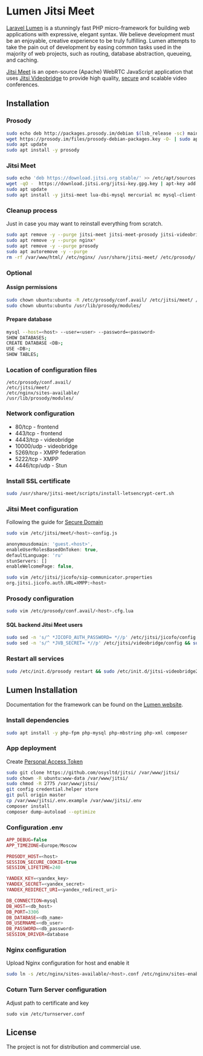 # Lumen Jitsi Meet

[Laravel Lumen](https://github.com/laravel/lumen) is a stunningly fast PHP micro-framework for building web applications with expressive, elegant syntax. We believe development must be an enjoyable, creative experience to be truly fulfilling. Lumen attempts to take the pain out of development by easing common tasks used in the majority of web projects, such as routing, database abstraction, queueing, and caching.

[Jitsi Meet](https://github.com/jitsi/jitsi-meet/) is an open-source (Apache) WebRTC JavaScript application that uses [Jitsi Videobridge](https://jitsi.org/videobridge) to provide high quality, [secure](#security) and scalable video conferences.

## Installation

### Prosody
```sh
sudo echo deb http://packages.prosody.im/debian $(lsb_release -sc) main | sudo tee -a /etc/apt/sources.list.d/jitsi-stable.list
wget https://prosody.im/files/prosody-debian-packages.key -O- | sudo apt-key add -
sudo apt update
sudo apt install -y prosody
```

### Jitsi Meet
```sh
sudo echo 'deb https://download.jitsi.org stable/' >> /etc/apt/sources.list.d/jitsi-stable.list
wget -qO -  https://download.jitsi.org/jitsi-key.gpg.key | apt-key add -
sudo apt update
sudo apt install -y jitsi-meet lua-dbi-mysql mercurial mc mysql-client-core-5.7
```

### Cleanup process
Just in case you may want to reinstall everything from scratch.
```sh
sudo apt remove -y --purge jitsi-meet jitsi-meet-prosody jitsi-videobridge* jicofo jitsi-meet-web jitsi-meet-web-config  jitsi-meet-turnserver
sudo apt remove -y --purge nginx*
sudo apt remove -y --purge prosody
sudo apt autoremove -y --purge
rm -rf /var/www/html/ /etc/nginx/ /usr/share/jitsi-meet/ /etc/prosody/ /var/lib/prosody/ /usr/lib/prosody/
```


### Optional
#### Assign permissions
```sh
sudo chown ubuntu:ubuntu -R /etc/prosody/conf.avail/ /etc/jitsi/meet/ /etc/nginx/sites-available/ /etc/nginx/sites-enabled/
sudo chown ubuntu:ubuntu /usr/lib/prosody/modules/
```

#### Prepare database
```sh
mysql --host=<host> --user=<user> --password=<password>
SHOW DATABASES;
CREATE DATABASE <DB>;
USE <DB>;
SHOW TABLES;
```

### Location of configuration files
```
/etc/prosody/conf.avail/
/etc/jitsi/meet/
/etc/nginx/sites-available/
/usr/lib/prosody/modules/
```

### Network configuration
* 80/tcp - frontend
* 443/tcp - frontend
* 4443/tcp - videobridge
* 10000/udp - videobridge
* 5269/tcp - XMPP federation
* 5222/tcp - XMPP
* 4446/tcp/udp - Stun

### Install SSL certificate
```sh
sudo /usr/share/jitsi-meet/scripts/install-letsencrypt-cert.sh
```

### Jitsi Meet configuration
Following the guide for [Secure Domain](https://github.com/jitsi/jicofo#secure-domain)
```sh
sudo vim /etc/jitsi/meet/<host>-config.js
```
```javascript
anonymousdomain: 'guest.<host>',
enableUserRolesBasedOnToken: true,
defaultLanguage: 'ru'
stunServers: []
enableWelcomePage: false,
```
```sh
sudo vim /etc/jitsi/jicofo/sip-communicator.properties
org.jitsi.jicofo.auth.URL=XMPP:<host>
```

### Prosody configuration
```sh
sudo vim /etc/prosody/conf.avail/<host>.cfg.lua
```

#### SQL backend Jitsi Meet users
```sh
sudo sed -n 's/^ *JICOFO_AUTH_PASSWORD= *//p' /etc/jitsi/jicofo/config && sudo prosodyctl register focus auth.<host>
sudo sed -n 's/^ *JVB_SECRET= *//p' /etc/jitsi/videobridge/config && sudo prosodyctl register jvb auth.<host>
```

### Restart all services
```sh
sudo /etc/init.d/prosody restart && sudo /etc/init.d/jitsi-videobridge2 restart && sudo /etc/init.d/jicofo restart && sudo /etc/init.d/coturn restart && sudo /etc/init.d/nginx restart && sudo tail -f -n0 /var/log/prosody/prosody.log
```

## Lumen Installation
Documentation for the framework can be found on the [Lumen website](https://lumen.laravel.com/docs).

### Install dependencies
```sh
sudo apt install -y php-fpm php-mysql php-mbstring php-xml composer 
```

### App deployment
Create [Personal Access Token](https://github.com/settings/tokens)
```sh
sudo git clone https://github.com/osysltd/jitsi/ /var/www/jitsi/
sudo chown -R ubuntu:www-data /var/www/jitsi/
sudo chmod -R 2775 /var/www/jitsi/
git config credential.helper store
git pull origin master
cp /var/www/jitsi/.env.example /var/www/jitsi/.env
composer install
composer dump-autoload --optimize
```

### Configuration .env
```php
APP_DEBUG=false
APP_TIMEZONE=Europe/Moscow

PROSODY_HOST=<host>
SESSION_SECURE_COOKIE=true
SESSION_LIFETIME=240

YANDEX_KEY=<yandex_key>
YANDEX_SECRET=<yandex_secret>
YANDEX_REDIRECT_URI=<yandex_redirect_uri>

DB_CONNECTION=mysql
DB_HOST=<db_host>
DB_PORT=3306
DB_DATABASE=<db_name>
DB_USERNAME=<db_user>
DB_PASSWORD=<db_password>
SESSION_DRIVER=database
```

### Nginx configuration
Upload Nginx configuration for host and enable it
```sh
sudo ln -s /etc/nginx/sites-available/<host>.conf /etc/nginx/sites-enabled/<host>.conf
```

### Coturn Turn Server configuration
Adjust path to certificate and key
```ssh
sudo vim /etc/turnserver.conf
```


## License
The project is not for distribution and commercial use.
